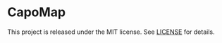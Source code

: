 # CapoMap

This project is released under the MIT license. See [LICENSE](https://github.com/noahemmet/GraphQLRouteCollection/blob/master/LICENSE) for details.
